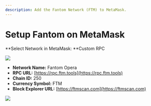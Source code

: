 ```yaml
---
description: Add the Fantom Network (FTM) to MetaMask.
---
```


# Setup Fantom on MetaMask

**Select Network in MetaMask: **Custom RPC

![](../../.gitbook/assets/metamask\_custom\_rpc.jpg)

* **Network Name:** Fantom Opera
* **RPC URL:** [https://rpc.ftm.tools](https://rpc.ftm.tools)
* **Chain ID:** 250
* **Currency Symbol:** FTM
* **Block Explorer URL:** [https://ftmscan.com](https://ftmscan.com)

![](../../.gitbook/assets/metamask\_setup\_fantom\_rpc.png)
